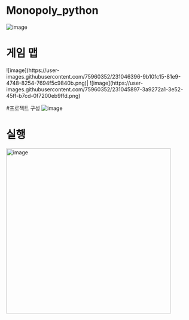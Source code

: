 # Monopoly_python

![image](https://user-images.githubusercontent.com/75960352/231045723-922c774c-26bb-4ff1-acde-0f43da4e361f.png)

# 게임 맵
<p>

</p>
    ![image](https://user-images.githubusercontent.com/75960352/231046396-9b10fc15-81e9-4748-8254-7694f5c9840b.png)|
    ![image](https://user-images.githubusercontent.com/75960352/231045897-3a9272a1-3e52-45ff-b7cd-0f7200eb9ffd.png)
 


#프로젝트 구성 
![image](https://user-images.githubusercontent.com/75960352/231046021-017dffbb-9ce6-45f4-b54a-5fe31c98bb7e.png)

# 실행 
<img width="440" alt="image" src="https://user-images.githubusercontent.com/75960352/231046197-80eb3b82-cfda-457a-88e4-2cdf4afd7738.png">
